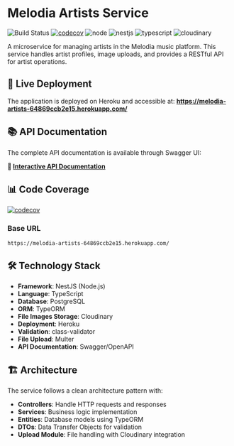 # Melodia Artists Service

![Build Status](https://img.shields.io/badge/build-passing-brightgreen) [![codecov](https://codecov.io/gh/melodia-grupo09/melodia-artists-service/graph/badge.svg?token=6NMY5QBHL1)](https://codecov.io/gh/melodia-grupo09/melodia-artists-service) ![node](https://img.shields.io/badge/node->=18.0.0-brightgreen) ![nestjs](https://img.shields.io/badge/nestjs-10.0-red) ![typescript](https://img.shields.io/badge/typescript-5.1-blue) ![cloudinary](https://img.shields.io/badge/cloudinary-2.0-blue)

A microservice for managing artists in the Melodia music platform. This service handles artist profiles, image uploads, and provides a RESTful API for artist operations.

## 🚀 Live Deployment

The application is deployed on Heroku and accessible at:
**https://melodia-artists-64869ccb2e15.herokuapp.com/**

## 📚 API Documentation

The complete API documentation is available through Swagger UI:

**🔗 [Interactive API Documentation](https://melodia-artists-64869ccb2e15.herokuapp.com/api)**

## 📊 Code Coverage

[![codecov](https://codecov.io/gh/melodia-grupo09/melodia-artists-service/graphs/sunburst.svg?token=6NMY5QBHL1)](https://codecov.io/gh/melodia-grupo09/melodia-artists-service)

### Base URL

```
https://melodia-artists-64869ccb2e15.herokuapp.com/
```

## 🛠 Technology Stack

- **Framework**: NestJS (Node.js)
- **Language**: TypeScript
- **Database**: PostgreSQL
- **ORM**: TypeORM
- **File Images Storage**: Cloudinary
- **Deployment**: Heroku
- **Validation**: class-validator
- **File Upload**: Multer
- **API Documentation**: Swagger/OpenAPI

## 🏗 Architecture

The service follows a clean architecture pattern with:

- **Controllers**: Handle HTTP requests and responses
- **Services**: Business logic implementation
- **Entities**: Database models using TypeORM
- **DTOs**: Data Transfer Objects for validation
- **Upload Module**: File handling with Cloudinary integration

